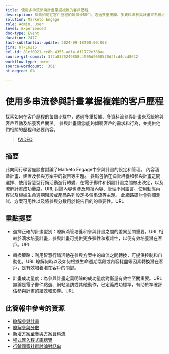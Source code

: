 ```yaml
---
title: 使用多串流參與計畫掌握複雜的客戶歷程
description: 探索如何在客戶歷程的每個步驟中，透過多重接觸、多資料流參與計畫來系統地與客戶互動及培養客戶關係。 參與計畫讓您能夠傾聽客戶的需求和行為，並提供他們相關的歷程和必要內容。
solution: Marketo Engage
role: Admin, User
level: Experienced
doc-type: Event
duration: 2477
last-substantial-update: 2024-09-18T00:00:00Z
jira: KT-16216
exl-id: 81ef0921-cc8b-4355-adf4-df1772e388ae
source-git-commit: 3f2a8375249858c4905d9058570dffcd4dcd8622
workflow-type: tm+mt
source-wordcount: '361'
ht-degree: 0%

---
```


# 使用多串流參與計畫掌握複雜的客戶歷程

探索如何在客戶歷程的每個步驟中，透過多重接觸、多資料流參與計畫來系統地與客戶互動及培養客戶關係。 參與計畫讓您能夠傾聽客戶的需求和行為，並提供他們相關的歷程和必要內容。

>[!VIDEO](https://video.tv.adobe.com/v/3434490/?learn=on)

## 摘要

此向同行學習座談會討論了Marketo Engage中參與計畫的設定和管理。 內容涵蓋計畫、建置及參與方案中的報告等主題。 要點包括在滴管培養和參與計畫之間選擇、使用智慧型行銷活動進行轉變、在電子郵件和預設計畫之間做出決定，以及瞭解計畫成功量度。&#x200B;URL 討論內容也涉及轉換內容、管理不同語言、使用動態內容以及根據生命週期階段或產品系列設定多個串流等主題。 此網路研討會強調測試、方案可用性以及將參與分數用於報告目的的重要性。&#x200B;URL

## 重點提要

* 選擇正確的計畫型別：瞭解滴管培養和參與計畫之間的差異至關重要。&#x200B;URL 相較於滴水培養計畫，參與計畫可提供更多彈性和複雜性，以便有效培養潛在客戶。&#x200B;URL

* 轉換策略：利用智慧行銷活動在參與方案中的串流之間轉換，可提供控制和自動化。&#x200B;URL 瞭解何時以及如何根據生命週期階段或內容耗盡等因素轉換潛在客戶，是有效培養潛在客戶的關鍵。

* 計畫成功量度：為參與計畫定義明確的成功量度對衡量有效性至關重要。&#x200B;URL 無論是電子郵件點選、網站造訪或其他動作，已定義成功標準，有助於準確評估參與計畫的績效和影響。&#x200B;URL

## 此簡報中參考的資源

* [瞭解參與計畫](https://experienceleague.adobe.com/en/docs/marketo/using/product-docs/email-marketing/drip-nurturing/creating-an-engagement-program/understanding-engagement-programs)
* [瞭解參與分數](https://experienceleague.adobe.com/en/docs/marketo/using/product-docs/email-marketing/drip-nurturing/reports-and-notifications/understanding-the-engagement-score)
* [新增方案至參與方案資料流](https://experienceleague.adobe.com/en/docs/marketo/using/product-docs/email-marketing/drip-nurturing/creating-an-engagement-program/adding-a-program-to-an-engagement-program-stream)
* [程式匯入程式庫總覽](https://experienceleague.adobe.com/en/docs/marketo/using/product-docs/core-marketo-concepts/programs/program-library/program-import-library-overview)
* [行銷國家社群討論對話串](https://nation.marketo.com/t5/product-discussions/sept-17-webinar-learn-from-your-peers-master-complex-customer/td-p/352582)
